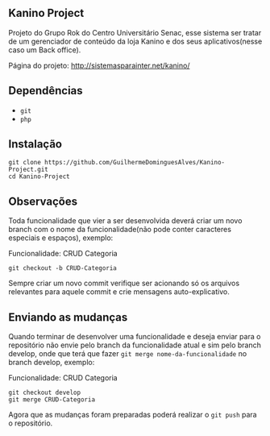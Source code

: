 ## Kanino Project

Projeto do Grupo Rok do Centro Universitário Senac, esse sistema ser tratar de um gerenciador de conteúdo da loja Kanino e dos seus aplicativos(nesse caso um Back office).

Página do projeto: http://sistemasparainter.net/kanino/


## Dependências

- `git`
- `php`


## Instalação

```
git clone https://github.com/GuilhermeDominguesAlves/Kanino-Project.git
cd Kanino-Project
```


## Observações

Toda funcionalidade que vier a ser desenvolvida deverá criar um novo branch com o nome da funcionalidade(não pode conter caracteres especiais e espaços), exemplo:

Funcionalidade: CRUD Categoria

```
git checkout -b CRUD-Categoria
```

Sempre criar um novo commit verifique ser acionando só os arquivos relevantes para aquele commit e crie mensagens auto-explicativo.


## Enviando as mudanças

Quando terminar de desenvolver uma funcionalidade e deseja enviar para o repositório não envie pelo branch da funcionalidade atual e sim pelo branch develop, onde que terá que fazer ``git merge nome-da-funcionalidade`` no branch develop, exemplo:

Funcionalidade: CRUD Categoria

```
git checkout develop
git merge CRUD-Categoria
```

Agora que as mudanças foram preparadas poderá realizar o ``git push`` para o repositório.
